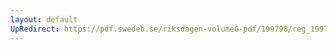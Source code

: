 ```yaml
---
layout: default
UpRedirect: https://pdf.swedeb.se/riksdagen-volumeG-pdf/199798/reg_199798/reg_199798_0376.pdf
---
```

